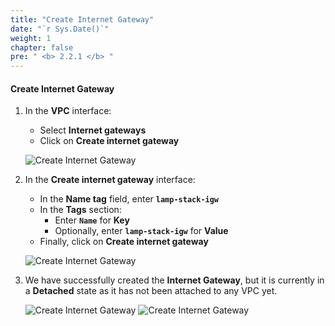 ```yaml
---
title: "Create Internet Gateway"
date: "`r Sys.Date()`"
weight: 1
chapter: false
pre: " <b> 2.2.1 </b> "
---
```


#### Create Internet Gateway

1. In the **VPC** interface:

   - Select **Internet gateways**
   - Click on **Create internet gateway**

   ![Create Internet Gateway](/images/2.2-InternetGateway/2.2.1-CreateIGW/0001-createigw.png?featherlight=false&width=90pc)

2. In the **Create internet gateway** interface:

   - In the **Name tag** field, enter **`lamp-stack-igw`**
   - In the **Tags** section:
     - Enter **`Name`** for **Key**
     - Optionally, enter **`lamp-stack-igw`** for **Value**
   - Finally, click on **Create internet gateway**

   ![Create Internet Gateway](/images/2.2-InternetGateway/2.2.1-CreateIGW/0002-createigw.png?featherlight=false&width=90pc)

3. We have successfully created the **Internet Gateway**, but it is currently in a **Detached** state as it has not been attached to any VPC yet.

   ![Create Internet Gateway](/images/2.2-InternetGateway/2.2.1-CreateIGW/0003-createigw.png?featherlight=false&width=90pc)
   ![Create Internet Gateway](/images/2.2-InternetGateway/2.2.1-CreateIGW/0004-createigw.png?featherlight=false&width=90pc)
